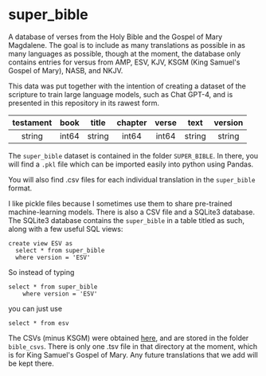 # super_bible
A database of verses from the Holy Bible and the Gospel of Mary Magdalene. The goal is to include as many translations as possible in as many languages as possible, though at the moment, the database only contains entries for versus from AMP, ESV, KJV, KSGM (King Samuel's Gospel of Mary), NASB, and NKJV.

This data was put together with the intention of creating a dataset of the scripture to train large language models, such as Chat GPT-4, and is presented in this repository in its rawest form.

|testament|book|title|chapter|verse|text|version|
|:---:|:---:|:---:|:---:|:---:|:------:|:---:|
|string|int64|string|int64|int64|string|string|

The `super_bible` dataset is contained in the folder `SUPER_BIBLE`. In there, you will find a `.pkl` file which can be imported easily into python using Pandas. 

You will also find .csv files for each individual translation in the `super_bible` format.

I like pickle files because I sometimes use them to share pre-trained machine-learning models. There is also a CSV file and a SQLite3 database. The SQLite3 database contains the `super_bible` in a table titled as such, along with a few useful SQL views:

    create view ESV as
      select * from super_bible
      where version = 'ESV'

So instead of typing 
    
    select * from super_bible
        where version = 'ESV'

you can just use 
    
    select * from esv

The CSVs (minus KSGM) were obtained [here](http://my-bible-study.appspot.com/), and are stored in the folder `bible_csvs`. There is only one .tsv file in that directory at the moment, which is for King Samuel's Gospel of Mary. Any future translations that we add will be kept there.
